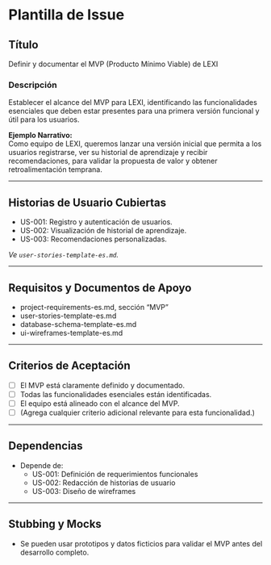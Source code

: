 # Plantilla de Issue

## Título
Definir y documentar el MVP (Producto Mínimo Viable) de LEXI

### Descripción
Establecer el alcance del MVP para LEXI, identificando las funcionalidades esenciales que deben estar presentes para una primera versión funcional y útil para los usuarios.

**Ejemplo Narrativo:**  
Como equipo de LEXI, queremos lanzar una versión inicial que permita a los usuarios registrarse, ver su historial de aprendizaje y recibir recomendaciones, para validar la propuesta de valor y obtener retroalimentación temprana.

---

## Historias de Usuario Cubiertas
- US-001: Registro y autenticación de usuarios.
- US-002: Visualización de historial de aprendizaje.
- US-003: Recomendaciones personalizadas.

_Ve `user-stories-template-es.md`._

---

## Requisitos y Documentos de Apoyo
- project-requirements-es.md, sección “MVP”
- user-stories-template-es.md
- database-schema-template-es.md
- ui-wireframes-template-es.md

---

## Criterios de Aceptación
- [ ] El MVP está claramente definido y documentado.
- [ ] Todas las funcionalidades esenciales están identificadas.
- [ ] El equipo está alineado con el alcance del MVP.
- [ ] (Agrega cualquier criterio adicional relevante para esta funcionalidad.)

---

## Dependencias
- Depende de:
  - US-001: Definición de requerimientos funcionales
  - US-002: Redacción de historias de usuario
  - US-003: Diseño de wireframes

---

## Stubbing y Mocks
- Se pueden usar prototipos y datos ficticios para validar el MVP antes del desarrollo completo.
